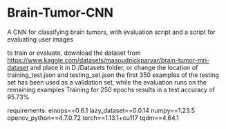 # Brain-Tumor-CNN
A CNN for classifying brain tumors, with evaluation script and a script for evaluating user images

to train or evaluate, download the dataset from https://www.kaggle.com/datasets/masoudnickparvar/brain-tumor-mri-dataset and place it in D:/Datasets folder, or change the location of training_test.json and testing_set.json
the first 350 examples of the testing set has been used as a validation set, while the evaluation runs on the remaining examples
Training for 250 epochs results in a test accuracy of 95.73%


requirements: 
einops==0.6.1
lazy_dataset==0.0.14
numpy==1.23.5
opencv_python==4.7.0.72
torch==1.13.1+cu117
tqdm==4.64.1
